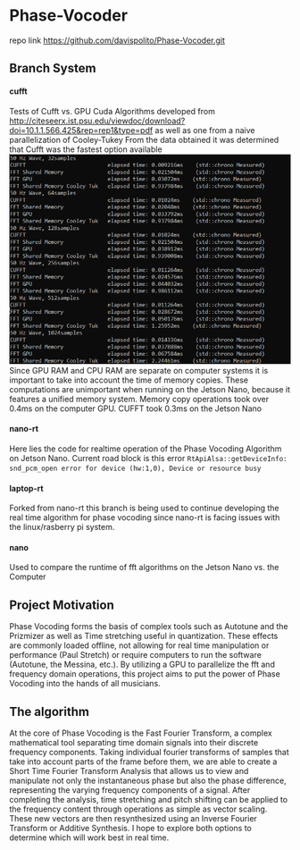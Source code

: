 # Phase-Vocoder
  repo link 
  https://github.com/davispolito/Phase-Vocoder.git

## Branch System
#### cufft
  Tests of Cufft vs. GPU Cuda Algorithms developed from http://citeseerx.ist.psu.edu/viewdoc/download?doi=10.1.1.566.425&rep=rep1&type=pdf as well as one from a naive parallelization of Cooley-Tukey
   From the data obtained it was determined that Cufft was the fastest option available
![data](outputfft.png)
   Since GPU RAM and CPU RAM are separate on computer systems it is important to take into account the time of memory copies. These computations are unimportant when running on the Jetson Nano, because it features a unified memory system. Memory copy operations took over 0.4ms on the computer GPU. CUFFT took 0.3ms on the Jetson Nano
#### nano-rt
   Here lies the code for realtime operation of the Phase Vocoding Algorithm on Jetson Nano.
   Current road block is this error
   `RtApiAlsa::getDeviceInfo: snd_pcm_open error for device (hw:1,0), Device or resource busy`
#### laptop-rt
   Forked from nano-rt this branch is being used to continue developing the real time algorithm for phase vocoding since nano-rt is facing issues with the linux/rasberry pi system. 
#### nano
   Used to compare the runtime of fft algorithms on the Jetson Nano vs. the Computer
  
## Project Motivation
   Phase Vocoding forms the basis of complex tools such as Autotune and the Prizmizer as well as Time stretching useful in quantization. These effects are commonly loaded offline, not allowing for real time manipulation or performance (Paul Stretch) or require computers to run the software (Autotune, the Messina, etc.). By utilizing a GPU to parallelize the fft and frequency domain operations, this project aims to put the power of Phase Vocoding into the hands of all musicians. 
   
## The algorithm
  At the core of Phase Vocoding is the Fast Fourier Transform, a complex mathematical tool separating time domain signals into their discrete frequency components. Taking individual fourier transforms of samples that take into account parts of the frame before them, we are
able to create a Short Time Fourier Transform Analysis that allows us to view and manipulate not only the instantaneous phase but also the phase difference, representing the varying frequency components of a signal. After completing the analysis, time stretching and pitch shifting can be applied to the frequency content through operations as simple as vector scaling. These new vectors are then resynthesized using an Inverse Fourier Transform or Additive Synthesis. I hope to explore both options to determine which will work best in real time.
